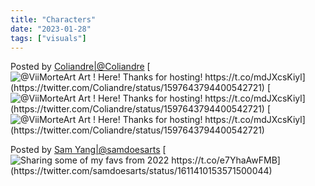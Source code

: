 ```yaml
---
title: "Characters"
date: "2023-01-28"
tags: ["visuals"]
---
```

<!--more-->
Posted by [Coliandre|@Coliandre](https://twitter.com/Coliandre)
[![](../images/generic-coliandre-Fiv4jFMXwAMGWtK.jpg "@ViiMorteArt Art ! Here! Thanks for hosting! https://t.co/mdJXcsKiyl")](https://twitter.com/Coliandre/status/1597643794400542721)
[![](../images/generic-coliandre-Fiv4ji_WAAIwiiS.jpg "@ViiMorteArt Art ! Here! Thanks for hosting! https://t.co/mdJXcsKiyl")](https://twitter.com/Coliandre/status/1597643794400542721)
[![](../images/generic-coliandre-Fiv4j7hXoAY-EH6.jpg "@ViiMorteArt Art ! Here! Thanks for hosting! https://t.co/mdJXcsKiyl")](https://twitter.com/Coliandre/status/1597643794400542721)

Posted by [Sam Yang|@samdoesarts](https://twitter.com/samdoesarts)
[![](../images/generic-samdoesarts-Flzg_lTXgAA7w0b.jpg "Sharing some of my favs from 2022 https://t.co/e7YhaAwFMB")](https://twitter.com/samdoesarts/status/1611410153571500044)

